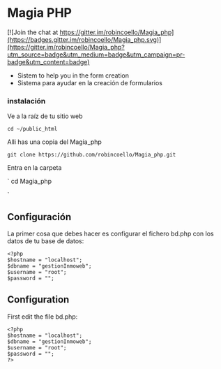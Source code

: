 # Magia PHP

[![Join the chat at https://gitter.im/robincoello/Magia_php](https://badges.gitter.im/robincoello/Magia_php.svg)](https://gitter.im/robincoello/Magia_php?utm_source=badge&utm_medium=badge&utm_campaign=pr-badge&utm_content=badge)
* Sistem to help you in the form creation
* Sistema para ayudar en la creación de formularios 

### instalación
Ve a la raíz de tu sitio web

`
cd ~/public_html
`

Alli has una copia del Magia_php


`
git clone https://github.com/robincoello/Magia_php.git
`

Entra en la carpeta

`
cd Magia_php

`




## Configuración
La primer cosa que debes hacer es configurar el fichero bd.php con los datos de tu base de datos:
```
<?php  
$hostname = "localhost"; 
$dbname = "gestionInmoweb"; 
$username = "root"; 
$password = ""; 
```

## Configuration

First edit the file bd.php:

```
<?php  
$hostname = "localhost"; 
$dbname = "gestionInmoweb"; 
$username = "root"; 
$password = ""; 
?>

```
